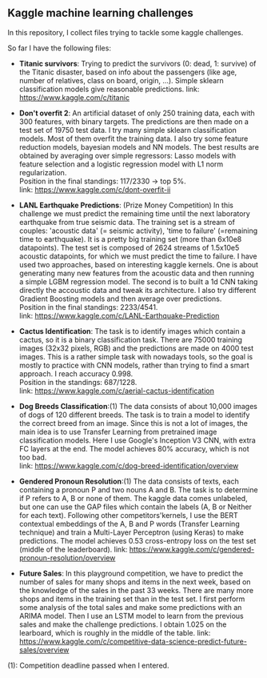 ## Kaggle machine learning challenges

In this repository, I collect files trying to tackle some kaggle challenges.

So far I have the following files:

- **Titanic survivors**: Trying to predict the survivors (0: dead, 1: survive) of the Titanic disaster, based on info about the passengers (like age, number of relatives, class on board, origin, ...).  Simple sklearn classification models give reasonable predictions.
    link: https://www.kaggle.com/c/titanic

- **Don't overfit 2**: An artificial dataset of only 250 training data, each with 300 features, with binary targets. The predictions are then made on a test set of 19750 test data. I try many simple sklearn classification models. Most of them overfit the training data. I also try some feature reduction models, bayesian models and NN models. The best results are obtained by averaging over simple regressors: Lasso models with feature selection and a logistic regression model with L1 norm regularization.  
Position in the final standings: 117/2330 -> top 5%.  
    link: https://www.kaggle.com/c/dont-overfit-ii

- **LANL Earthquake Predictions**: (Prize Money Competition) In this challenge we must predict the remaining time until the next laboratory earthquake from true seismic data. The training set is a stream of couples: 'acoustic data' (= seismic activity), 'time to failure' (=remaining time to earthquake).  It is a pretty big training set (more than 6x10e8 datapoints). The test set is composed of 2624 streams of 1.5x10e5 acoustic datapoints, for which we must predict the time to failure. 
I have used two approaches, based on interesting kaggle kernels. One is about generating many new features from the acoustic data and then running a simple LGBM regression model. The second is to built a 1d CNN taking directly the accoustic data and tweak its architecture. I also try different Gradient Boosting models and then average over predictions.  
Position in the final standings: 2233/4541.  
    link: https://www.kaggle.com/c/LANL-Earthquake-Prediction

- **Cactus Identification**: The task is to identify images which contain a cactus, so it is a binary classification task. There are 75000 training images (32x32 pixels, RGB) and the predictions are made on 4000 test images. 
This is a rather simple task with nowadays tools, so the goal is mostly to practice with CNN models, rather than trying to find a smart approach. I reach accuracy 0.998.  
Position in the standings: 687/1228.  
    link: https://www.kaggle.com/c/aerial-cactus-identification

- **Dog Breeds Classification**:(1) The data consists of about 10,000 images of dogs of 120 different breeds. The task is to train a model to identify the correct breed from an image. Since this is not a lot of images, the main idea is to use Transfer Learning from pretrained image classification models. Here I use Google's Inception V3 CNN, with extra FC layers at the end. The model achieves 80% accuracy, which is not too bad.   
    link: https://www.kaggle.com/c/dog-breed-identification/overview

- **Gendered Pronoun Resolution**:(1) The data consists of texts, each containing a pronoun P and two nouns A and B. The task is to determine if P refers to A, B or none of them. The kaggle data comes unlabeled, but one can use the GAP files which contain the labels (A, B or Neither for each text). Following other competitors'kernels, I use the BERT contextual embeddings of the A, B and P words (Transfer Learning technique) and train a Multi-Layer Perceptron (using Keras) to make predictions. The model achieves 0.53 cross-entropy loss on the test set (middle of the leaderboard).
    link: https://www.kaggle.com/c/gendered-pronoun-resolution/overview
    
- **Future Sales**: In this playground competition, we have to predict the number of sales for many shops and items in the next week, based on the knowledge of the sales in the past 33 weeks. There are many more shops and items in the training set than in the test set. I first perform some analysis of the total sales and make some predictions with an ARIMA model. Then I use an LSTM model to learn from the previous sales and make the challenge predictions. I obtain 1.025 on the learboard, which is roughly in the middle of the table.
    link: https://www.kaggle.com/c/competitive-data-science-predict-future-sales/overview
    
(1): Competition deadline passed when I entered. 
